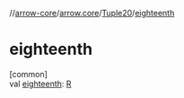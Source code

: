//[arrow-core](../../../index.md)/[arrow.core](../index.md)/[Tuple20](index.md)/[eighteenth](eighteenth.md)

# eighteenth

[common]\
val [eighteenth](eighteenth.md): [R](index.md)
